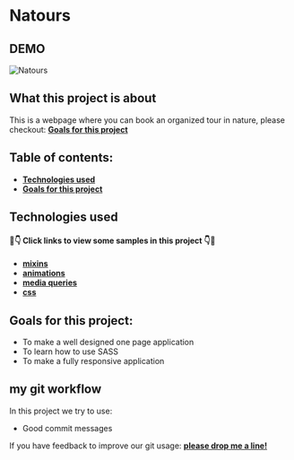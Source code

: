 # Natours




## DEMO
![Natours ]()
## What this project is about

This is a webpage where you can book an organized tour in nature, please checkout: **[Goals for this project](#goals-for-this-project)**

## Table of contents:

- **[Technologies used](#technologies-used)**
- **[Goals for this project](#goals-for-this-project)**





## Technologies used

#### 👀👇 Click links to view some samples in this project 👇👀

- **[mixins](./sass/abstracts/mixins.scss)**  
- **[animations](./sass/base/animations.scss)**  
- **[media queries](.sass/abstracts/mixins.scss)**  
- **[css](./natours/css/styles.css)**  

## Goals for this project:

- To make a well designed one page application
- To learn how to use SASS
- To make a fully responsive application





## my git workflow

In this project we try to use:

- Good commit messages


If you have feedback to improve our git usage: **[please drop me a line!](https://www.linkedin.com/in/lydia-michael-smeets/)** 









